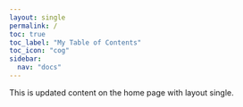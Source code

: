 ```yaml
---
layout: single
permalink: /
toc: true
toc_label: "My Table of Contents"
toc_icon: "cog"
sidebar:
  nav: "docs"
---
```



This is updated content on the home page with layout single.
